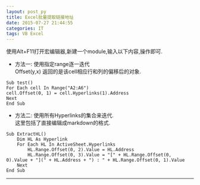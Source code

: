 ```yaml
---
layout: post_py
title: Excel批量提取链接地址
date: 2015-07-27 21:44:55
categories: IT
tags: VB Excel
---
```


使用Alt+F11打开宏编辑器,新建一个module,输入以下内容,操作即可.

- 方法一: 使用指定range逐一迭代  
Offset(y,x) 返回的是该cell相应行和列的偏移后的对象.

~~~VB
Sub test()
For Each cell In Range("A2:A6")
cell.Offset(0, 1) = cell.Hyperlinks(1).Address
Next
End Sub
~~~

- 方法二: 使用所有Hyperlinks的集合来迭代.  
这里包括了直接编辑成markdown的格式.

~~~VB
Sub ExtractHL()
    Dim HL As Hyperlink
    For Each HL In ActiveSheet.Hyperlinks
        HL.Range.Offset(0, 2).Value = HL.Address
        HL.Range.Offset(0, 3).Value = "[" + HL.Range.Offset(0, 0).Value + "](" + HL.Address + ") : " + HL.Range.Offset(0, 1).Value
    Next
End Sub
~~~

------
